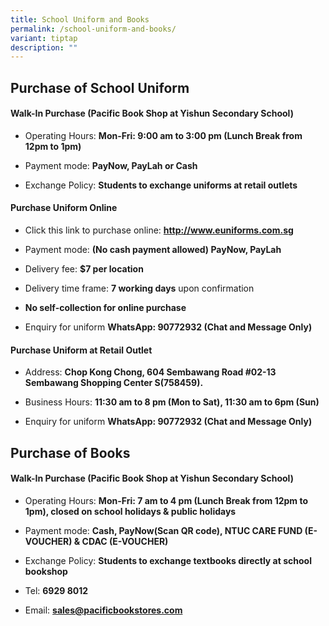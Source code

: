 ```yaml
---
title: School Uniform and Books
permalink: /school-uniform-and-books/
variant: tiptap
description: ""
---
```

<h2>Purchase of School Uniform</h2>
<h4>Walk-In Purchase (Pacific Book Shop at Yishun Secondary School)</h4>
<ul data-tight="true" class="tight">
<li>
<p>Operating Hours: <strong>Mon-Fri: 9:00 am to 3:00 pm (Lunch Break from 12pm to 1pm)</strong>
</p>
</li>
<li>
<p>Payment mode: <strong>PayNow, PayLah or Cash</strong>
</p>
</li>
<li>
<p>Exchange Policy: <strong>Students to exchange uniforms at retail outlets</strong>
</p>
</li>
</ul>
<h4>Purchase Uniform Online</h4>
<ul data-tight="true" class="tight">
<li>
<p>Click this link to purchase online: <strong><a href="https://www.euniforms.com.sg/shop/product-category/secondary-schools/yss/" rel="noopener noreferrer nofollow" target="_blank">http://www.euniforms.com.sg</a></strong>
</p>
</li>
<li>
<p>Payment mode: <strong>(No cash payment allowed) PayNow, PayLah</strong>
</p>
</li>
<li>
<p>Delivery fee: <strong>$7 per location</strong>
</p>
</li>
<li>
<p>Delivery time frame: <strong>7 working days</strong> upon confirmation</p>
</li>
<li>
<p><strong>No self-collection for online purchase</strong>
</p>
</li>
<li>
<p>Enquiry for uniform <strong>WhatsApp: 90772932 (Chat and Message Only)</strong>
</p>
</li>
</ul>
<h4>Purchase Uniform at Retail Outlet</h4>
<ul data-tight="true" class="tight">
<li>
<p>Address: <strong>Chop Kong Chong, 604 Sembawang Road #02-13 Sembawang Shopping Center S(758459).</strong>
</p>
</li>
<li>
<p>Business Hours: <strong>11:30 am to 8 pm (Mon to Sat), 11:30 am to 6pm (Sun)</strong>
</p>
</li>
<li>
<p>Enquiry for uniform <strong>WhatsApp: 90772932 (Chat and Message Only)</strong>
</p>
</li>
</ul>
<h2>Purchase of Books</h2>
<h4>Walk-In Purchase (Pacific Book Shop at Yishun Secondary School)</h4>
<ul data-tight="true" class="tight">
<li>
<p>Operating Hours: <strong>Mon-Fri: 7 am to 4 pm (Lunch Break from 12pm to 1pm), closed on school holidays &amp; public holidays</strong>
</p>
</li>
<li>
<p>Payment mode: <strong>Cash, PayNow(Scan QR code), NTUC CARE FUND (E-VOUCHER) &amp; CDAC (E-VOUCHER)</strong>
</p>
</li>
<li>
<p>Exchange Policy: <strong>Students to exchange textbooks directly at school bookshop</strong>
</p>
</li>
<li>
<p>Tel: <strong>6929 8012</strong>
</p>
</li>
<li>
<p>Email: <strong><a href="mailto:sales@pacificbookstores.com" rel="noopener noreferrer nofollow" target="_blank">sales@pacificbookstores.com</a></strong>
</p>
</li>
</ul>
<p></p>